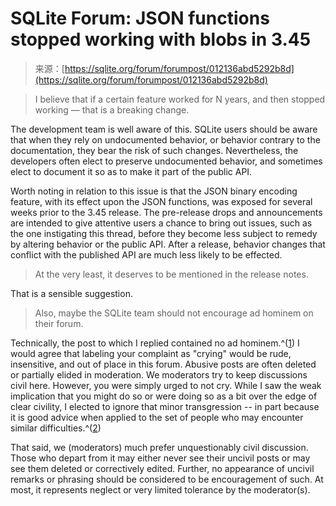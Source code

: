 <!--yml
category: 未分类
date: 2024-05-27 15:02:09
-->

# SQLite Forum: JSON functions stopped working with blobs in 3.45

> 来源：[https://sqlite.org/forum/forumpost/012136abd5292b8d](https://sqlite.org/forum/forumpost/012136abd5292b8d)

> I believe that if a certain feature worked for N years, and then stopped working — that is a breaking change.

The development team is well aware of this. SQLite users should be aware that when they rely on undocumented behavior, or behavior contrary to the documentation, they bear the risk of such changes. Nevertheless, the developers often elect to preserve undocumented behavior, and sometimes elect to document it so as to make it part of the public API.

Worth noting in relation to this issue is that the JSON binary encoding feature, with its effect upon the JSON functions, was exposed for several weeks prior to the 3.45 release. The pre-release drops and announcements are intended to give attentive users a chance to bring out issues, such as the one instigating this thread, before they become less subject to remedy by altering behavior or the public API. After a release, behavior changes that conflict with the published API are much less likely to be effected.

> At the very least, it deserves to be mentioned in the release notes.

That is a sensible suggestion.

> Also, maybe the SQLite team should not encourage ad hominem on their forum.

Technically, the post to which I replied contained no ad hominem.^([1](https://sqlite.org/forum/forumpost/012136abd5292b8d#footnoteP-1-a)) I would agree that labeling your complaint as "crying" would be rude, insensitive, and out of place in this forum. Abusive posts are often deleted or partially elided in moderation. We moderators try to keep discussions civil here. However, you were simply urged to not cry. While I saw the weak implication that you might do so or were doing so as a bit over the edge of clear civility, I elected to ignore that minor transgression -- in part because it is good advice when applied to the set of people who may encounter similar difficulties.^([2](https://sqlite.org/forum/forumpost/012136abd5292b8d#footnoteP-2-a))

That said, we (moderators) much prefer unquestionably civil discussion. Those who depart from it may either never see their uncivil posts or may see them deleted or correctively edited. Further, no appearance of uncivil remarks or phrasing should be considered to be encouragement of such. At most, it represents neglect or very limited tolerance by the moderator(s).